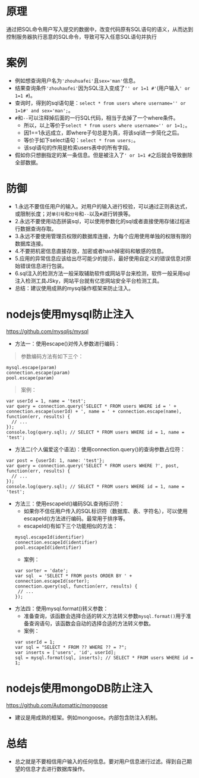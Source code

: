# 原理
通过把SQL命令用户写入提交的数据中，改变代码原有SQL语句的语义，从而达到控制服务器执行恶意的SQL命令，导致可写入任意SQL语句并执行

# 案例
* 例如想查询用户名为```'zhouhuafei'```且```sex='man'```信息。
* 结果查询条件```'zhouhaufei'```因为SQL注入变成了```'' or 1=1 #'```(用户输入```' or 1=1 #```)。
* 查询时，得到的sql语句是：```select * from users where username='' or 1=1#' and sex='man';```。
* ```#```和```--```可以注释掉后面的一行SQL代码，相当于去掉了一个where条件。
    - 所以，以上等价于```select * from users where username='' or 1=1;```。
    - 因1==1永远成立，即where子句总是为真，将该sql进一步简化之后。
    - 等价于如下select语句：```select * from users;```。
    - 该sql语句的作用是检索users表中的所有字段。
* 假如你只想删指定的某一条信息。但是被注入了```' or 1=1 #```之后就会导致删除全部数据。

# 防御
* 1.永远不要信任用户的输入。对用户的输入进行校验，可以通过正则表达式，或限制长度；对`单引号`和`分号`和`--`以及`#`进行转换等。
* 2.永远不要使用动态拼装sql，可以使用参数化的sql或者直接使用存储过程进行数据查询存取。
* 3.永远不要使用管理员权限的数据库连接，为每个应用使用单独的权限有限的数据库连接。
* 4.不要把机密信息直接存放，加密或者hash掉密码和敏感的信息。
* 5.应用的异常信息应该给出尽可能少的提示，最好使用自定义的错误信息对原始错误信息进行包装。
* 6.sql注入的检测方法一般采取辅助软件或网站平台来检测，软件一般采用sql注入检测工具JSky，网站平台就有亿思网站安全平台检测工具。
* 总结：建议使用成熟的mysql操作框架来防止注入。

# nodejs使用mysql防止注入
https://github.com/mysqljs/mysql
* 方法一：使用escape()对传入参数进行编码：
> 参数编码方法有如下三个：
```
mysql.escape(param)
connection.escape(param)
pool.escape(param)
```
> 案例：
```
var userId = 1, name = 'test';
var query = connection.query('SELECT * FROM users WHERE id = ' + connection.escape(userId) + ', name = ' + connection.escape(name), function(err, results) {
  // ...
});
console.log(query.sql); // SELECT * FROM users WHERE id = 1, name = 'test';
```
* 方法二(个人偏爱这个语法)：使用connection.query()的查询参数占位符：
```
var post = {userId: 1, name: 'test'};
var query = connection.query('SELECT * FROM users WHERE ?', post, function(err, results) {
  // ...
});
console.log(query.sql); // SELECT * FROM users WHERE id = 1, name = 'test';
```
* 方法三：使用escapeId()编码SQL查询标识符：
    - 如果你不信任用户传入的SQL标识符（数据库、表、字符名），可以使用escapeId()方法进行编码。最常用于排序等。
    - escapeId()有如下三个功能相似的方法：
    ```
    mysql.escapeId(identifier)
    connection.escapeId(identifier)
    pool.escapeId(identifier)
    ```
    - 案例：
    ```
    var sorter = 'date';
    var sql  = 'SELECT * FROM posts ORDER BY ' + connection.escapeId(sorter);
    connection.query(sql, function(err, results) {
     // ...
    });
    ```
* 方法四：使用mysql.format()转义参数：
    - 准备查询，该函数会选择合适的转义方法转义参数```mysql.format()```用于准备查询语句，该函数会自动的选择合适的方法转义参数。
    - 案例：
    ```
    var userId = 1;
    var sql = "SELECT * FROM ?? WHERE ?? = ?";
    var inserts = ['users', 'id', userId];
    sql = mysql.format(sql, inserts); // SELECT * FROM users WHERE id = 1;
    ```

# nodejs使用mongoDB防止注入
https://github.com/Automattic/mongoose
* 建议是用成熟的框架。例如mongoose。内部包含防注入机制。

# 总结
* 总之就是不要相信用户输入的任何信息。要对用户信息进行过滤。得到自己期望的信息才去进行数据库操作。
